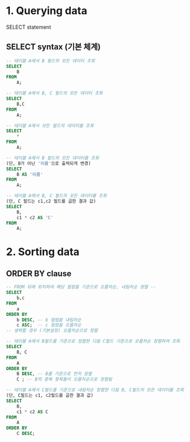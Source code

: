 # 1. Querying data

SELECT statement

## SELECT syntax (기본 체계)

```sql
-- 테이블 A에서 B 필드의 모든 데이터 조회
SELECT
	B
FROM
	A;
```

```sql
-- 테이블 A에서 B, C 필드의 모든 데이터 조회
SELECT
	B,C
FROM
	A;
```

```sql
-- 테이블 A에서 모든 필드의 데이터를 조회
SELECT
	*
FROM
	A;
```

```sql
-- 테이블 A에서 B 필드의 모든 데이터를 조회
(단, B가 아닌 '이름'으로 출력되게 변경)
SELECT
	B AS '이름'
FROM
	A;
```

```sql
-- 테이블 A에서 B, C 필드의 모든 데이터를 조회
(단, C 필드는 c1,c2 필드를 곱한 결과 값)
SELECT
	B,
    c1 * c2 AS 'C'
FROM
	A;
```

# 2. Sorting data

## ORDER BY clause

```sql
-- FROM 뒤에 위치하여 해당 컬럼을 기준으로 오름차순, 내림차순 정렬 --
SELECT
	b,c
FROM
	a
ORDER BY
	b DESC, -- b 컬럼을 내림차순
	c ASC;	-- c 컬럼을 오름차순
-- 생략할 경우 (기본설정) 오름차순으로 정렬
```

```sql
-- 테이블 A에서 B필드를 기준으로 정렬한 다음 C필드 기준으로 오름차순 정렬하여 조회
SELECT
	B, C
FROM
	A
ORDER BY
	B DESC, -- B를 기준으로 먼저 정렬
	C ;	-- B의 중복 항목들이 오름차순으로 정렬됨
```

```sql
-- 테이블 A에서 C필드를 기준으로 내림차순 정렬한 다음 B, C필드의 모든 데이터를 조회
(단, C필드는 c1, c2필드를 곱한 결과 값)
SELECT
	B,
	c1 * c2 AS C
FROM
	A
ORDER BY
	C DESC;
```
